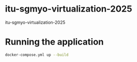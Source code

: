 # itu-sgmyo-virtualization-2025
itu-sgmyo-virtualization-2025

# Running the application
```bash
docker-compose.yml up --build
```
